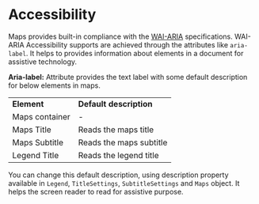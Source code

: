 
# Accessibility

Maps provides built-in compliance with the [WAI-ARIA](http://www.w3.org/WAI/PF/aria-practices/) specifications.
WAI-ARIA Accessibility supports are achieved through the attributes like `aria-label`. It helps to provides information
about elements in a document for assistive technology.

**Aria-label:**   Attribute provides the text label with some default description for below elements in maps.

<!-- markdownlint-disable MD033 -->
<table>
<tr>
<td><b>Element</b></td>
<td><b>Default description</b></td>
</tr>
<tr>
<td>Maps container</td>
<td>-</td>
</tr>
<tr>
<td>Maps Title</td>
<td>Reads the maps title</td>
</tr>
<tr>
<td>Maps Subtitle</td>
<td>Reads the maps subtitle</td>
</tr>
<tr>
<td>Legend Title</td>
<td>Reads the legend title</td>
</tr>
</table>

 You can change this default description, using description property available in `Legend`, `TitleSettings`,
 `SubtitleSettings` and `Maps` object. It helps the screen reader to read for assistive purpose.